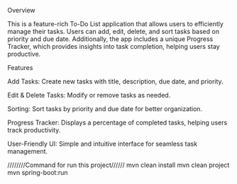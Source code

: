 Overview

This is a feature-rich To-Do List application that allows users to efficiently manage their tasks. Users can add, edit, delete, and sort tasks based on priority and due date. Additionally, the app includes a unique Progress Tracker, which provides insights into task completion, helping users stay productive.

Features

Add Tasks: Create new tasks with title, description, due date, and priority.

Edit & Delete Tasks: Modify or remove tasks as needed.

Sorting: Sort tasks by priority and due date for better organization.

Progress Tracker: Displays a percentage of completed tasks, helping users track productivity.

User-Friendly UI: Simple and intuitive interface for seamless task management.



////////Command for run this project//////
mvn clean install
mvn clean project
mvn spring-boot:run
